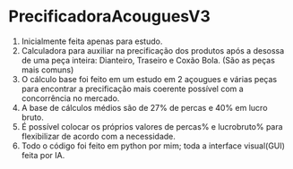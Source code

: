 # PrecificadoraAcouguesV3

1. Inicialmente feita apenas para estudo.
2. Calculadora para auxiliar na precificação dos produtos após a desossa de uma peça inteira: Dianteiro, Traseiro e Coxão Bola. (São as peças mais comuns)
3. O cálculo base foi feito em um estudo em 2 açougues e várias peças para encontrar a precificação mais coerente possível com a concorrência no mercado.
4. A base de cálculos médios são de 27% de percas e 40% em lucro bruto.
5. É possível colocar os próprios valores de percas% e lucrobruto% para flexibilizar de acordo com a necessidade.
6. Todo o código foi feito em python por mim; toda a interface visual(GUI) feita por IA.
